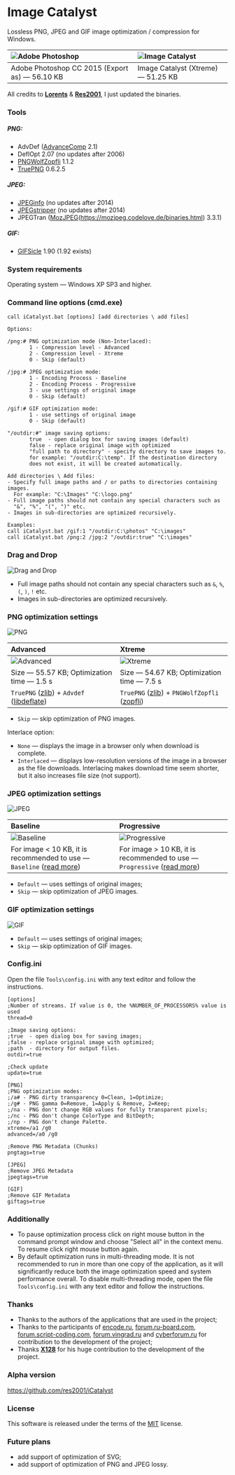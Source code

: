 # Image Catalyst

Lossless PNG, JPEG and GIF image optimization / compression for Windows.

|![Adobe Photoshop](https://cloud.githubusercontent.com/assets/3890881/12113971/831d0e22-b3b7-11e5-8f6d-a5cc8f993767.png)|![Image Catalyst](https://cloud.githubusercontent.com/assets/3890881/12110952/70ce4462-b3a2-11e5-8b29-a3822b246dfe.png)|
|:----------|:----------|
|Adobe Photoshop CC 2015 (Export as) — 56.10 KB|Image Catalyst (Xtreme) — 51.25 KB|

All credits to [**Lorents**](https://github.com/lorents17) & [**Res2001**](https://github.com/res2001), I just updated the binaries.

### Tools

##### PNG:
- AdvDef ([AdvanceComp](https://github.com/amadvance/advancecomp/releases) 2.1)
- DeflOpt 2.07 (no updates after 2006)
- [PNGWolfZopfli](https://github.com/jibsen/pngwolf-zopfli/releases) 1.1.2
- [TruePNG](http://x128.ho.ua/pngutils.html) 0.6.2.5

##### JPEG:
- [JPEGinfo](http://rtfreesoft.blogspot.ru/2014/03/jpginfo.html) (no updates after 2014)
- [JPEGstripper](http://rtfreesoft.blogspot.ru/2014/03/jpegstripper.html) (no updates after 2014)
- JPEGTran ([MozJPEG](https://github.com/mozilla/mozjpeg)(https://mozjpeg.codelove.de/binaries.html) 3.3.1)

##### GIF:
- [GIFSicle](https://github.com/kohler/gifsicle/releases) 1.90 (1.92 exists)

### System requirements

Operating system — Windows XP SP3 and higher.

### Command line options (cmd.exe)

```
call iCatalyst.bat [options] [add directories \ add files]

Options:

/png:# PNG optimization mode (Non-Interlaced):
       1 - Compression level - Advanced
       2 - Compression level - Xtreme
       0 - Skip (default)

/jpg:# JPEG optimization mode:
       1 - Encoding Process - Baseline
       2 - Encoding Process - Progressive
       3 - use settings of original image
       0 - Skip (default)

/gif:# GIF optimization mode:
       1 - use settings of original image
       0 - Skip (default)

"/outdir:#" image saving options:
       true  - open dialog box for saving images (default)
       false - replace original image with optimized
       "full path to directory" - specify directory to save images to.
       for example: "/outdir:C:\temp". If the destination directory
       does not exist, it will be created automatically.

Add directories \ Add files:
- Specify full image paths and / or paths to directories containing images.
  For example: "C:\Images" "C:\logo.png"
- Full image paths should not contain any special characters such as
  "&", "%", "(", ")" etc.
- Images in sub-directories are optimized recursively.

Examples:
call iCatalyst.bat /gif:1 "/outdir:C:\photos" "C:\images"
call iCatalyst.bat /png:2 /jpg:2 "/outdir:true" "C:\images"
```

### Drag and Drop

![Drag and Drop](https://cloud.githubusercontent.com/assets/3890881/7943598/28496fd4-096e-11e5-8df6-d6415e47caf8.png)

- Full image paths should not contain any special characters such as `&`, `%`, `(`, `)`, `!` etc.
- Images in sub-directories are optimized recursively.

### PNG optimization settings

![PNG](https://cloud.githubusercontent.com/assets/3890881/10802485/3504f4e4-7dce-11e5-85cf-a07fdb822c2b.PNG)

|Advanced|Xtreme|
|:-------|:----------|
|![Advanced](https://cloud.githubusercontent.com/assets/3890881/7943713/f816fd26-096e-11e5-8a8d-036e9fd443bf.png)|![Xtreme](https://cloud.githubusercontent.com/assets/3890881/12110960/92a49db6-b3a2-11e5-9953-adde90844087.png)|
|Size — 55.57 KB; Optimization time — 1.5 s|Size — 54.67 KB; Optimization time — 7.5 s|
|`TruePNG` ([zlib](https://github.com/madler/zlib)) + `Advdef` ([libdeflate](https://github.com/ebiggers/libdeflate))|`TruePNG` ([zlib](https://github.com/madler/zlib)) + `PNGWolfZopfli` ([zopfli](https://github.com/google/zopfli))||Compression ratio is about 10% higher compared to Adobe Photoshop CC 2015 (Export as)|Compression ratio is about 2% higher compared to Advanced optimization modes, compression speed is 5 times better|

- `Skip` — skip optimization of PNG images.

Interlace option:
- `None` — displays the image in a browser only when download is complete.
- `Interlaced` — displays low-resolution versions of the image in a browser as the file downloads. Interlacing makes download time seem shorter, but it also increases file size (not support). 

### JPEG optimization settings

![JPEG](https://cloud.githubusercontent.com/assets/3890881/10802484/34d79cec-7dce-11e5-886f-ea71fdc93214.PNG)

|Baseline|Progressive|
|:-------|:----------|
|![Baseline](https://cloud.githubusercontent.com/assets/3890881/7943666/9c3c1324-096e-11e5-8cf1-bceade0ebd85.gif)|![Progressive](https://cloud.githubusercontent.com/assets/3890881/7943679/ace1271e-096e-11e5-9ca4-6f33f421ca52.gif)|
|For image < 10 KB, it is recommended to use — `Baseline` ([read more](http://yuiblog.com/blog/2008/12/05/imageopt-4/))|For image > 10 KB, it is recommended to use — `Progressive` ([read more](http://yuiblog.com/blog/2008/12/05/imageopt-4/))|

- `Default` — uses settings of original images;
- `Skip` — skip optimization of JPEG images.

### GIF optimization settings

![GIF](https://cloud.githubusercontent.com/assets/3890881/10802483/34d638a2-7dce-11e5-9b95-e39aa476c73d.PNG)

- `Default` — uses settings of original images;
- `Skip` — skip optimization of GIF images.

### Config.ini

Open the file `Tools\config.ini` with any text editor and follow the instructions.

```
[options]
;Number of streams. If value is 0, the %NUMBER_OF_PROCESSORS% value is used
thread=0

;Image saving options:
;true  - open dialog box for saving images;
;false - replace original image with optimized;
;path  - directory for output files.
outdir=true

;Check update
update=true

[PNG]
;PNG optimization modes:
;/a# - PNG dirty transparency 0=Clean, 1=Optimize;
;/g# - PNG gamma 0=Remove, 1=Apply & Remove, 2=Keep;
;/na - PNG don't change RGB values for fully transparent pixels;
;/nc - PNG don't change ColorType and BitDepth;
;/np - PNG don't change Palette.
xtreme=/a1 /g0
advanced=/a0 /g0

;Remove PNG Metadata (Chunks)
pngtags=true

[JPEG]
;Remove JPEG Metadata
jpegtags=true

[GIF]
;Remove GIF Metadata
giftags=true
```

### Additionally
- To pause optimization process click on right mouse button in the command prompt window and choose "Select all" in the context menu. To resume click right mouse button again.
- By default optimization runs in multi-threading mode. It is not recommended to run in more than one copy of the application, as it will significantly reduce both the image optimization speed and system performance overall. To disable multi-threading mode, open the file `Tools\config.ini` with any text editor and follow the instructions.

### Thanks
- Thanks to the authors of the applications that are used in the project;
- Thanks to the participants of [encode.ru](http://encode.ru/), [forum.ru-board.com](http://forum.ru-board.com/), [forum.script-coding.com](http://script-coding.com/forum/), [forum.vingrad.ru](http://forum.vingrad.ru/) and [cyberforum.ru](http://www.cyberforum.ru/) for contribution to the development of the project;
- Thanks [**X128**](http://x128.ho.ua/) for his huge contribution to the development of the project.

### Alpha version
https://github.com/res2001/iCatalyst

### License
This software is released under the terms of the [MIT](https://github.com/lorents17/iCatalyst/blob/master/LICENSE.md) license.

### Future plans
- add support of optimization of SVG;
- add support of optimization of PNG and JPEG lossy.
